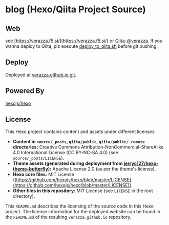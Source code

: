 # blog (Hexo/Qiita Project Source)

## Web
see [https://verazza.f5.si/](https://verazza.f5.si/) or [Qiita-@verazza](https://qiita.com/verazza). If you wanna deploy to Qiita, plz execute [deploy_to_qiita.sh](deploy_to_qiita.sh) before git pushing.

## Deploy
Deployed at [verazza.github.io.git](https://github.com/verazza/verazza.github.io/).

## Powered By
[hexojs/hexo](https://github.com/hexojs/hexo)

## License

This Hexo project contains content and assets under different licenses:

- **Content in `source/_posts`, `qiita/public`, `qiita/public/.remote` directories:** Creative Commons Attribution-NonCommercial-ShareAlike 4.0 International License (CC BY-NC-SA 4.0) (see `source/_posts/LICENSE`).
- **Theme assets (generated during deployment from [jerryc127/hexo-theme-butterfly](https://github.com/jerryc127/hexo-theme-butterfly)):** Apache License 2.0 (as per the theme's license).
- **Hexo core files:** MIT License ([https://github.com/hexojs/hexo/blob/master/LICENSE](https://github.com/hexojs/hexo/blob/master/LICENSE)).
- **Other files in this repository:** MIT License (see `LICENSE` in the root directory).

This `README.md` describes the licensing of the source code in this Hexo project. The license information for the deployed website can be found in the `README.md` of the resulting `verazza.github.io` repository.
